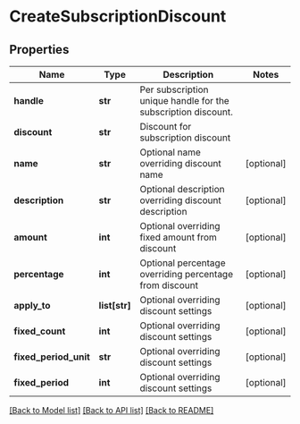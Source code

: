 # CreateSubscriptionDiscount

## Properties
Name | Type | Description | Notes
------------ | ------------- | ------------- | -------------
**handle** | **str** | Per subscription unique handle for the subscription discount. | 
**discount** | **str** | Discount for subscription discount | 
**name** | **str** | Optional name overriding discount name | [optional] 
**description** | **str** | Optional description overriding discount description | [optional] 
**amount** | **int** | Optional overriding fixed amount from discount | [optional] 
**percentage** | **int** | Optional percentage overriding percentage from discount | [optional] 
**apply_to** | **list[str]** | Optional overriding discount settings | [optional] 
**fixed_count** | **int** | Optional overriding discount settings | [optional] 
**fixed_period_unit** | **str** | Optional overriding discount settings | [optional] 
**fixed_period** | **int** | Optional overriding discount settings | [optional] 

[[Back to Model list]](../README.md#documentation-for-models) [[Back to API list]](../README.md#documentation-for-api-endpoints) [[Back to README]](../README.md)


